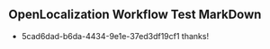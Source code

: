 ## OpenLocalization Workflow Test MarkDown
* 5cad6dad-b6da-4434-9e1e-37ed3df19cf1 thanks!

<!--HONumber=Aug16_HO5-->


